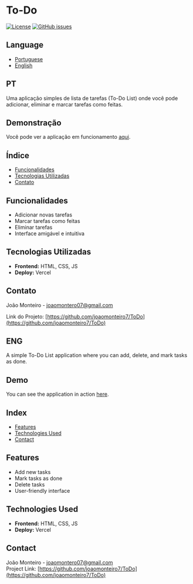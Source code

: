 # To-Do

[![License](https://img.shields.io/badge/license-MIT-blue.svg)](LICENSE)
[![GitHub issues](https://img.shields.io/github/issues/joaomonteiro7/ToDo)](https://github.com/joaomonteiro7/ToDo/issues)

## Language
- [Portuguese](#pt)
- [English](#eng)

## PT

Uma aplicação simples de lista de tarefas (To-Do List) onde você pode adicionar, eliminar e marcar tarefas como feitas.

## Demonstração

Você pode ver a aplicação em funcionamento [aqui](https://mytodo.pt).

## Índice

- [Funcionalidades](#funcionalidades)
- [Tecnologias Utilizadas](#tecnologias-utilizadas)
- [Contato](#contato)

## Funcionalidades

- Adicionar novas tarefas
- Marcar tarefas como feitas
- Eliminar tarefas
- Interface amigável e intuitiva

## Tecnologias Utilizadas

- **Frontend:** HTML, CSS, JS
- **Deploy:** Vercel
## Contato

João Monteiro - joaomontero07@gmail.com

Link do Projeto: [https://github.com/joaomonteiro7/ToDo](https://github.com/joaomonteiro7/ToDo)


## ENG

A simple To-Do List application where you can add, delete, and mark tasks as done.

## Demo

You can see the application in action [here](https://mytodo.pt).

## Index

- [Features](#features)
- [Technologies Used](#technologies-used)
- [Contact](#contact)

## Features

- Add new tasks
- Mark tasks as done
- Delete tasks
- User-friendly interface

## Technologies Used

- **Frontend:** HTML, CSS, JS
- **Deploy:** Vercel

## Contact

João Monteiro - joaomontero07@gmail.com  
Project Link: [https://github.com/joaomonteiro7/ToDo](https://github.com/joaomonteiro7/ToDo)
